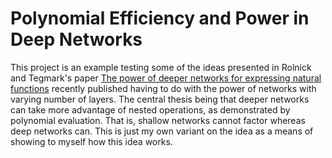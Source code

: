 # Polynomial Efficiency and Power in Deep Networks

This project is an example testing some of the ideas presented in 
Rolnick and Tegmark's paper [The power of deeper networks for expressing natural functions](docs/RolnickTegmark.pdf)
recently published having to do with the power of networks with varying number of layers.  The
central thesis being that deeper networks can take more advantage of nested operations,
as demonstrated by polynomial evaluation.  That is, shallow networks cannot factor whereas deep
networks can.  This is just my own variant on the idea as a means of showing to myself 
how this idea works.


